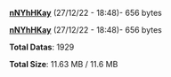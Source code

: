 [**nNYhHKay**](/data/nNYhHKay.txt) (27/12/22 - 18:48)- 656 bytes

[**nNYhHKay**](/data/nNYhHKay.txt) (27/12/22 - 18:48)- 656 bytes

**Total Datas**: 1929

**Total Size**: 11.63 MB / 11.6 MB